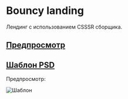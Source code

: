 # Bouncy landing

Лендинг с использованием CSSSR сборщика.

## [Предпросмотр](https://artem8086.github.io/Bouncy-landing/index.html)

## [Шаблон PSD](https://github.com/artem8086/Bouncy-landing/blob/master/PSD/BOUNCY.psd)

Предпросмотр:

![Шаблон](PSD/BOUNCY.png)